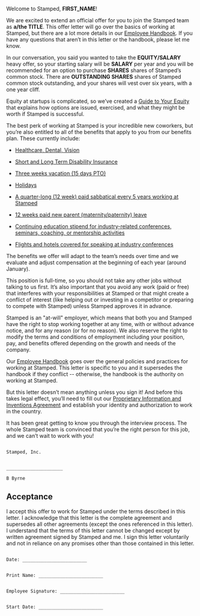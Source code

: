 Welcome to Stamped, **FIRST_NAME**!

We are excited to extend an official offer for you to join the Stamped team as **a/the TITLE**. This offer letter will go over the basics of working at Stamped, but there are a lot more details in our [Employee Handbook](https://github.com/stampedai/handbook). If you have any questions that aren’t in this letter or the handbook, please let me know.

In our conversation, you said you wanted to take the **EQUITY/SALARY** heavy offer, so your starting salary will be **SALARY** per year and you will be recommended for an option to purchase **SHARES** shares of Stamped’s common stock. There are **OUTSTANDING SHARES** shares of Stamped common stock outstanding, and your shares will vest over six years, with a one year cliff.

Equity at startups is complicated, so we’ve created a [Guide to Your Equity](https://github.com/stampedai/handbook/blob/master/Hiring%20Documents/Guide%20to%20Your%20Equity.md) that explains how options are issued, exercised, and what they might be worth if Stamped is successful.

The best perk of working at Stamped is your incredible new coworkers, but you’re also entitled to all of the benefits that apply to you from our benefits plan. These currently include:

* [Healthcare, Dental, Vision](https://github.com/stampedai/handbook/blob/master/Benefits%20and%20Perks/Healthcare%20and%20Disability%20Insurance.md)

* [Short and Long Term Disability Insurance](https://github.com/stampedai/handbook/blob/master/Benefits%20and%20Perks/Healthcare%20and%20Disability%20Insurance.md)

* [Three weeks vacation (15 days PTO)](https://github.com/stampedai/handbook/blob/master/Benefits%20and%20Perks/Vacation%20and%20Sick%20Leave.md)

* [Holidays](https://github.com/stampedai/handbook/blob/master/Benefits%20and%20Perks/Holiday%20List.md)

* [A quarter-long (12 week) paid sabbatical every 5 years working at Stamped](https://github.com/stampedai/handbook/blob/master/Benefits%20and%20Perks/Sabbatical.md)

* [12 weeks paid new parent (maternity/paternity) leave](https://github.com/stampedai/handbook/blob/master/Benefits%20and%20Perks/New%20Parent%20Leave.md)

* [Continuing education stipend for industry-related conferences, seminars, coaching, or mentorship activities](https://github.com/stampedai/handbook/blob/master/Benefits%20and%20Perks/Continuing%20Education.md)

* [Flights and hotels covered for speaking at industry conferences](https://github.com/stampedai/handbook/blob/master/Benefits%20and%20Perks/Continuing%20Education.md)

The benefits we offer will adapt to the team’s needs over time and we evaluate and adjust compensation at the beginning of each year (around January).

This position is full-time, so you should not take any other jobs without talking to us first. It’s also important that you avoid any work (paid or free) that interferes with your responsibilities at Stamped or that might create a conflict of interest (like helping out or investing in a competitor or preparing to compete with Stamped) unless Stamped approves it in advance.

Stamped is an "at-will" employer, which means that both you and Stamped have the right to stop working together at any time, with or without advance notice, and for any reason (or for no reason). We also reserve the right to modify the terms and conditions of employment including your position, pay, and benefits offered depending on the growth and needs of the company.

Our [Employee Handbook](https://github.com/stampedai/handbook) goes over the general policies and practices for working at Stamped. This letter is specific to you and it supersedes the handbook if they conflict -- otherwise, the handbook is the authority on working at Stamped.

But this letter doesn’t mean anything unless you sign it! And before this takes legal effect, you’ll need to fill out our [Proprietary Information and Inventions Agreement](https://github.com/stampedai/handbook/blob/master/Hiring%20Documents/Employee%20Proprietary%20Information%20and%20Inventions%20Assignment%20Agreement%20(NDA).doc.md) and establish your identity and authorization to work in the country.

It has been great getting to know you through the interview process. The whole Stamped team is convinced that you’re the right person for this job, and we can’t wait to work with you!
```

Stamped, Inc.


_____________________

B Byrne
```

## Acceptance

I accept this offer to work for Stamped under the terms described in this letter. I acknowledge that this letter is the complete agreement and supersedes all other agreements (except the ones referenced in this letter). I understand that the terms of this letter cannot be changed except by written agreement signed by Stamped and me. I sign this letter voluntarily and not in reliance on any promises other than those contained in this letter.

```

Date: ________________________


Print Name: ________________________


Employee Signature: ________________________


Start Date: ________________________

```
